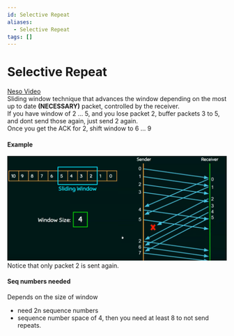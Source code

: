```yaml
---
id: Selective Repeat
aliases:
  - Selective Repeat
tags: []
---
```


# Selective Repeat
[Neso Video](https://www.youtube.com/watch?v=WfIhQ3o2xow)  
Sliding window technique that advances the window depending on the most up to date **(NECESSARY)** packet, controlled by the receiver.  
If you have window of 2 ... 5, and you lose packet 2, buffer packets 3 to 5, and dont send those again, just send 2 again.  
Once you get the ACK for 2, shift window to 6 ... 9   

#### Example
![img](../Images/a5.png) 
Notice that only packet 2 is sent again.  

#### Seq numbers needed 
Depends on the size of window
- need 2n sequence numbers
- sequence number space of 4, then you need at least 8 to not send repeats.  



